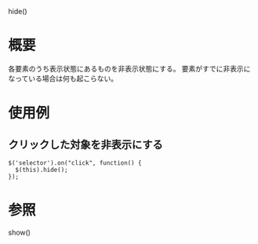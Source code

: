 hide()

# 概要
各要素のうち表示状態にあるものを非表示状態にする。
要素がすでに非表示になっている場合は何も起こらない。

# 使用例
## クリックした対象を非表示にする
    $('selector').on("click", function() {
      $(this).hide();
    });

# 参照
show()
